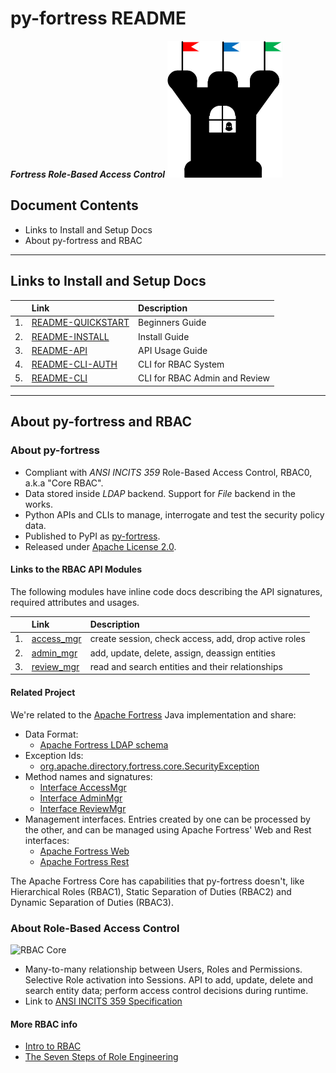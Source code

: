 # py-fortress README

_**Fortress Role-Based Access Control**_ 
![py-fortress](images/FortressLogo-small.png "fortress rbac")

## Document Contents
 * Links to Install and Setup Docs
 * About py-fortress and RBAC
__________________________________________________________________________________
## Links to Install and Setup Docs

|   | Link                                                    | Description                  | 
|---|:--------------------------------------------------------|:-----------------------------| 
|1. |[README-QUICKSTART](pyfortress/doc/README-QUICKSTART.md) |Beginners Guide               | 
|2. |[README-INSTALL](pyfortress/doc/README-INSTALL.md)       |Install Guide                 | 
|3. |[README-API](pyfortress/doc/README-API.md)               |API Usage Guide               | 
|4. |[README-CLI-AUTH](pyfortress/doc/README-CLI-AUTH.md)     |CLI for RBAC System           | 
|5. |[README-CLI](pyfortress/doc/README-CLI.md)               |CLI for RBAC Admin and Review | 
_________________________________________________________________________________
## About py-fortress and RBAC

### About py-fortress
 * Compliant with *ANSI INCITS 359* Role-Based Access Control, RBAC0, a.k.a "Core RBAC".
 * Data stored inside *LDAP* backend. Support for *File* backend in the works.
 * Python APIs and CLIs to manage, interrogate and test the security policy data.
 * Published to PyPI as [py-fortress](https://pypi.python.org/pypi/py-fortress).
 * Released under [Apache License 2.0](https://www.apache.org/licenses/LICENSE-2.0).

#### Links to the RBAC API Modules
The following modules have inline code docs describing the API signatures, required attributes and usages.

|   | Link                                        | Description                                          |  
|---|:--------------------------------------------|:-----------------------------------------------------|  
|1. |[access_mgr](pyfortress/impl/access_mgr.py)  |create session, check access, add, drop active roles  |  
|2. |[admin_mgr](pyfortress/impl/admin_mgr.py)    |add, update, delete, assign, deassign entities        |  
|3. |[review_mgr](pyfortress/impl/review_mgr.py)  |read and search entities and their relationships      |  
   
#### Related Project
We're related to the [Apache Fortress](http://directory.apache.org/fortress) Java implementation and share:
 * Data Format:
    * [Apache Fortress LDAP schema](https://github.com/apache/directory-fortress-core/blob/master/ldap/schema/fortress.schema)
 * Exception Ids:
    * [org.apache.directory.fortress.core.SecurityException](http://directory.apache.org/fortress/gen-docs/latest/apidocs/org/apache/directory/fortress/core/SecurityException.html)
 * Method names and signatures:
    * [Interface AccessMgr](http://directory.apache.org/fortress/gen-docs/latest/apidocs/org/apache/directory/fortress/core/AccessMgr.html)
    * [Interface AdminMgr](http://directory.apache.org/fortress/gen-docs/latest/apidocs/org/apache/directory/fortress/core/AdminMgr.html)
    * [Interface ReviewMgr](http://directory.apache.org/fortress/gen-docs/latest/apidocs/org/apache/directory/fortress/core/ReviewMgr.html)
 * Management interfaces. Entries created by one can be processed by the other, and can be managed using Apache Fortress' Web and Rest interfaces:
    * [Apache Fortress Web](https://github.com/apache/directory-fortress-commander)
    * [Apache Fortress Rest](https://github.com/apache/directory-fortress-enmasse)
     
The Apache Fortress Core has capabilities that py-fortress doesn't, like Hierarchical Roles (RBAC1), Static Separation of Duties (RBAC2) and Dynamic Separation of Duties (RBAC3).   
     
### About Role-Based Access Control
 ![RBAC Core](images/RbacCore.png "RBAC0 - The 'Core'")
 * Many-to-many relationship between Users, Roles and Permissions. Selective Role activation into Sessions. API to
 add, update, delete and search entity data; perform access control decisions during runtime.
 * Link to [ANSI INCITS 359 Specification](http://profsandhu.com/journals/tissec/ANSI+INCITS+359-2004.pdf) 

#### More RBAC info
 * [Intro to RBAC](http://directory.apache.org/fortress/user-guide/1-intro-rbac.html)
 * [The Seven Steps of Role Engineering](https://iamfortress.net/2015/03/05/the-seven-steps-of-role-engineering/)